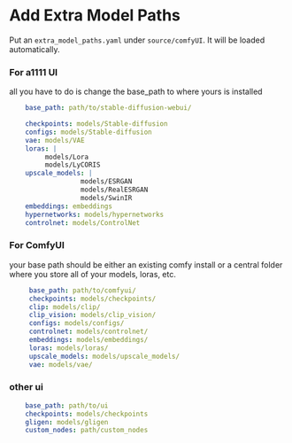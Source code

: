 # Add Extra Model Paths

Put an `extra_model_paths.yaml` under `source/comfyUI`. It will be loaded automatically.


### For a1111 UI

all you have to do is change the base_path to where yours is installed
```yaml
    base_path: path/to/stable-diffusion-webui/

    checkpoints: models/Stable-diffusion
    configs: models/Stable-diffusion
    vae: models/VAE
    loras: |
         models/Lora
         models/LyCORIS
    upscale_models: |
                  models/ESRGAN
                  models/RealESRGAN
                  models/SwinIR
    embeddings: embeddings
    hypernetworks: models/hypernetworks
    controlnet: models/ControlNet
```

### For ComfyUI
your base path should be either an existing comfy install or a central folder where you store all of your models, loras, etc.

```yaml
     base_path: path/to/comfyui/
     checkpoints: models/checkpoints/
     clip: models/clip/
     clip_vision: models/clip_vision/
     configs: models/configs/
     controlnet: models/controlnet/
     embeddings: models/embeddings/
     loras: models/loras/
     upscale_models: models/upscale_models/
     vae: models/vae/
```

### other ui
```yaml
    base_path: path/to/ui
    checkpoints: models/checkpoints
    gligen: models/gligen
    custom_nodes: path/custom_nodes
```